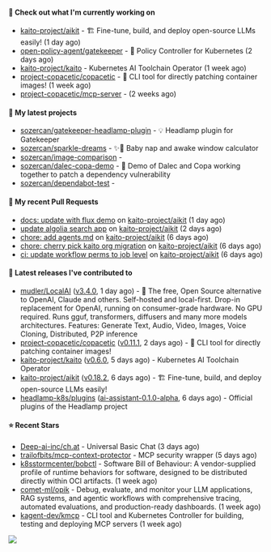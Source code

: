 #### 👷 Check out what I'm currently working on

- [kaito-project/aikit](https://github.com/kaito-project/aikit) - 🏗️ Fine-tune, build, and deploy open-source LLMs easily! (1 day ago)
- [open-policy-agent/gatekeeper](https://github.com/open-policy-agent/gatekeeper) - 🐊 Policy Controller for Kubernetes (2 days ago)
- [kaito-project/kaito](https://github.com/kaito-project/kaito) - Kubernetes AI Toolchain Operator (1 week ago)
- [project-copacetic/copacetic](https://github.com/project-copacetic/copacetic) - 🧵 CLI tool for directly patching container images! (1 week ago)
- [project-copacetic/mcp-server](https://github.com/project-copacetic/mcp-server) -  (2 weeks ago)

#### 🌱 My latest projects

- [sozercan/gatekeeper-headlamp-plugin](https://github.com/sozercan/gatekeeper-headlamp-plugin) - 💡 Headlamp plugin for Gatekeeper
- [sozercan/sparkle-dreams](https://github.com/sozercan/sparkle-dreams) - ✨🌙 Baby nap and awake window calculator
- [sozercan/image-comparison](https://github.com/sozercan/image-comparison) - 
- [sozercan/dalec-copa-demo](https://github.com/sozercan/dalec-copa-demo) - 🤝 Demo of Dalec and Copa working together to patch a dependency vulnerability
- [sozercan/dependabot-test](https://github.com/sozercan/dependabot-test) - 

#### 🔨 My recent Pull Requests

- [docs: update with flux demo](https://github.com/kaito-project/aikit/pull/587) on [kaito-project/aikit](https://github.com/kaito-project/aikit) (1 day ago)
- [update algolia search app](https://github.com/kaito-project/aikit/pull/586) on [kaito-project/aikit](https://github.com/kaito-project/aikit) (2 days ago)
- [chore: add agents.md](https://github.com/kaito-project/aikit/pull/580) on [kaito-project/aikit](https://github.com/kaito-project/aikit) (6 days ago)
- [chore: cherry pick kaito org migration](https://github.com/kaito-project/aikit/pull/575) on [kaito-project/aikit](https://github.com/kaito-project/aikit) (6 days ago)
- [ci: update workflow perms to job level](https://github.com/kaito-project/aikit/pull/570) on [kaito-project/aikit](https://github.com/kaito-project/aikit) (6 days ago)

#### 🚀 Latest releases I've contributed to

- [mudler/LocalAI](https://github.com/mudler/LocalAI) ([v3.4.0](https://github.com/mudler/LocalAI/releases/tag/v3.4.0), 1 day ago) - :robot: The free, Open Source alternative to OpenAI, Claude and others. Self-hosted and local-first. Drop-in replacement for OpenAI,  running on consumer-grade hardware. No GPU required. Runs gguf, transformers, diffusers and many more models architectures. Features: Generate Text, Audio, Video, Images, Voice Cloning, Distributed, P2P inference
- [project-copacetic/copacetic](https://github.com/project-copacetic/copacetic) ([v0.11.1](https://github.com/project-copacetic/copacetic/releases/tag/v0.11.1), 2 days ago) - 🧵 CLI tool for directly patching container images!
- [kaito-project/kaito](https://github.com/kaito-project/kaito) ([v0.6.0](https://github.com/kaito-project/kaito/releases/tag/v0.6.0), 5 days ago) - Kubernetes AI Toolchain Operator
- [kaito-project/aikit](https://github.com/kaito-project/aikit) ([v0.18.2](https://github.com/kaito-project/aikit/releases/tag/v0.18.2), 6 days ago) - 🏗️ Fine-tune, build, and deploy open-source LLMs easily!
- [headlamp-k8s/plugins](https://github.com/headlamp-k8s/plugins) ([ai-assistant-0.1.0-alpha](https://github.com/headlamp-k8s/plugins/releases/tag/ai-assistant-0.1.0-alpha), 6 days ago) - Official plugins of the Headlamp project

#### ⭐ Recent Stars

- [Deep-ai-inc/ch.at](https://github.com/Deep-ai-inc/ch.at) - Universal Basic Chat (3 days ago)
- [trailofbits/mcp-context-protector](https://github.com/trailofbits/mcp-context-protector) - MCP security wrapper (5 days ago)
- [k8sstormcenter/bobctl](https://github.com/k8sstormcenter/bobctl) - Software Bill of Behaviour: A vendor-supplied profile of runtime behaviors for software, designed to be distributed directly within OCI artifacts. (1 week ago)
- [comet-ml/opik](https://github.com/comet-ml/opik) - Debug, evaluate, and monitor your LLM applications, RAG systems, and agentic workflows with comprehensive tracing, automated evaluations, and production-ready dashboards. (1 week ago)
- [kagent-dev/kmcp](https://github.com/kagent-dev/kmcp) - CLI tool and Kubernetes Controller for building, testing and deploying MCP servers (1 week ago)

![](https://github-readme-stats.vercel.app/api?username=sozercan&theme=vision-friendly-dark&hide_border=false&include_all_commits=true&count_private=true)
